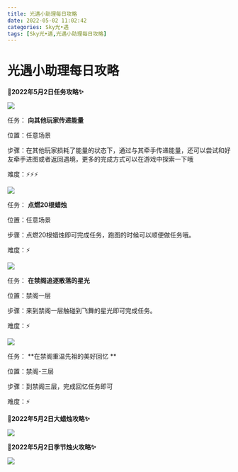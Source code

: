 ```yaml
---
title: 光遇小助理每日攻略
date: 2022-05-02 11:02:42
categories: Sky光•遇
tags: [Sky光•遇,光遇小助理每日攻略]
---
```

# 光遇小助理每日攻略
**🎉2022年5月2日任务攻略✨**

![](https://ok.166.net/reunionpub/ds/kol/20220502/005803-rszpujl6n0.png)

任务： **向其他玩家传递能量**

位置：任意场景

步骤：在其他玩家损耗了能量的状态下，通过与其牵手传递能量，还可以尝试和好友牵手进图或者返回遇境，更多的完成方式可以在游戏中探索一下哦

难度：⚡⚡⚡

![](https://ok.166.net/reunionpub/ds/kol/20220501/010606-t354gvus8w.png)

任务： **点燃20根蜡烛**

位置：任意场景

步骤：点燃20根蜡烛即可完成任务，跑图的时候可以顺便做任务哦。

难度：⚡

  

![](https://ok.166.net/reunionpub/ds/kol/20220502/005837-qmic6dhkjz.png)

任务： **在禁阁追逐散落的星光**

位置：禁阁一层

步骤：来到禁阁一层触碰到飞舞的星光即可完成任务。

难度：⚡

![](https://ok.166.net/reunionpub/ds/kol/20220502/010616-w0fsv7ijqm.png)

任务： **在禁阁重温先祖的美好回忆  **

位置：禁阁-三层

步骤：到禁阁三层，完成回忆任务即可

难度：⚡

 **🎉2022年5月2日大蜡烛攻略✨**

![](https://ok.166.net/reunionpub/ds/kol/20220502/005947-9q5cg18svb.png)

  

 **🎉2022年5月2日季节烛火攻略✨**

![](https://ok.166.net/reunionpub/ds/kol/20220502/010125-7osjsuwtqf.png)

  

  

